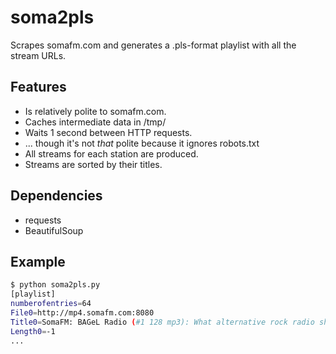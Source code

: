 soma2pls
========

Scrapes somafm.com and generates a .pls-format playlist with all the stream URLs.

Features
--------

* Is relatively polite to somafm.com.
 * Caches intermediate data in /tmp/
 * Waits 1 second between HTTP requests.
 * ... though it's not _that_ polite because it ignores robots.txt
* All streams for each station are produced.
* Streams are sorted by their titles.

Dependencies
------------

* requests
* BeautifulSoup

Example
-------
```bash
$ python soma2pls.py
[playlist]
numberofentries=64
File0=http://mp4.somafm.com:8080
Title0=SomaFM: BAGeL Radio (#1 128 mp3): What alternative rock radio should sound like.
Length0=-1
...
```

